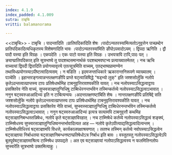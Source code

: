 ```yaml
---
index: 4.1.9
index_padded: 4.1.009
sutra: टाबृचि
vritti: balamanorama

---
```

<<टाबृचि>> - टाबृचि । पादन्तादिति ।प्रातिपदिका॑दिति शेषः ।पादोऽन्यतरस्या॑मित्यतोऽनुवृत्तेन पाच्छब्देन प्रातिपदिकादित्यधिकृतस्य विशेषणादिति भावः ।पादोऽन्यतरस्या॑मिति ङीपोऽपवादोऽयम् । द्विपदा ऋगिति । द्वौ पादौ यस्या इति विग्रहः । एकपदेति । एकः पाटो यस्या इति विग्रहः । उभयत्रापि टापि,पादः पत् ।ङ्याप्प्रातिपदिकात् इति सूत्रभाष्ये तु पादशब्दसमानार्थकं पदशब्दमवष्टभ्य प्रत्याख्यातमेतत् । नच ऋचि वाच्यायां द्विपदी द्विपादिति प्रयोगव्यावृत्त्ये एतत्सूत्रमिति वाच्यम्, एतद्भाष्यप्रामाण्येन तथाविधप्रयोगस्याऽपीष्टत्वादित्यसम् । न षडिति । इदमजन्ताधिकारे ऋकारान्तनिरूपणे व्याख्यातम् । पञ्चेति । इहान्तरङ्गत्वान्नन्तलक्षणङीपि प्राप्ते षट्त्वान्निषिद्धे "षड्भ्यो लुक्" इति जश्शसोर्लुकि नलोपे कृतेऽदन्तत्वात्प्राप्तस्य टापः प्रतिषेधार्थमिह टाबनुवृत्तिरावश्यकीति यावत् । नच नलोपस्याऽसिद्धत्वाट्टापः प्रसक्तिरेव नेति वाच्यं, सुप्स्वसञ्ज्ञातुग्विधिषु टाब्विधेरनन्तर्भावेन तस्मिन्कर्तव्ये नलोपस्याऽसिद्धत्वाऽभावात् । ननुन षट्स्वरुआआदिभ्यः॑ इति न टाबित्यन्वयः ।अदन्तलक्षणष्टा॑बिति शेषः । नान्तलक्षणङीपि प्रतिषिद्दे सति जश्शसोर्लुकि नलोपे कृतेऽदन्तत्वात्प्राप्तस्य टापः प्रतिषेधार्थमिह टाबनुवृत्तिरावश्यकीति यावत् । नच नलोपस्याऽसिद्धत्वाट्टापः प्रसक्तिरेव नेति वाच्यं, सुप्स्वस्सञ्ज्ञातुग्विधिषु टाब्विधेरनन्तर्भावेन तस्मिन्कर्तव्ये नलोपस्याऽसिद्धत्वाऽभावात् । ननुन षट्स्वरुआआदिभ्यः॑ इत्यत्र सत्यामपि टाबनुवृत्तौ कथमिह षट्सञ्ज्ञानिबन्धस्तन्निषेधः, नलोपे कृते षट्सञ्ज्ञाविरहात् । नच टाब्निषेधे कर्तव्ये नलोपस्याऽसिद्धत्वं शङ्क्यं, टाब्निषेधस्य सुप्स्वरसञ्ज्ञातुग्विधिष्वनन्तर्भावादित्यत आह — नलोपे कृतेऽपीत्याद्यसिद्धत्वादित्यन्तम् । टाब्निषेधविधिरयं षट्सञ्ज्ञामपि विधत्ते, कार्यकालपक्षाश्रयणात् । ततश्च तस्मिन् कर्तव्ये नवोपस्याऽसिद्धत्वेन षट्सञ्ज्ञाया निर्बाधतया षट्सञ्ज्ञानिबन्धनष्टाप्प्रतिषेधोऽत्र निर्बाध इति बावः । वस्तुतस्तु नलोपस्याऽसिद्धत्वेऽपि बूतपूर्वषट्सञ्ज्ञामाश्रित्य टाब्निषेध उपपद्यते । अत एव षट्सञ्ज्ञायां नलोपाऽसिद्धत्वस्य न फलमितिनलोपः सुप्स्वरे॑ति सूत्रभाष्ये उक्तमित्याहुः ।